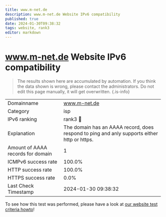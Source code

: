 ```yaml
---
title: www.m-net.de
description: www.m-net.de Website IPv6 compatibility
published: true
date: 2024-01-30T09:38:32
tags: website, rank3
editor: markdown
---
```


# www.m-net.de Website IPv6 compatibility

> The results shown here are accumulated by automation. If you think the data shown is wrong, please contact the administrators. 
> Do not edit this page manually, it will get overwritten.
{.is-info}


|   |   |
| - | - |
| Domainname | www.m-net.de
| Category | isp |
| IPv6 ranking | rank3 :3rd_place_medal: |
| Explanation | The domain has an AAAA record, does respond to ping and anly supports either http or https. |
| Amount of AAAA records for domain | 1 |
| ICMPv6 success rate | 100.0%|
| HTTP success rate | 100.0% |
| HTTPS success rate | 0.0% |
| Last Check Timestamp | 2024-01-30 09:38:32 |

To see how this test was performed, please have a look at [our website test criteria howto](/howto/testcriteria/website)!

